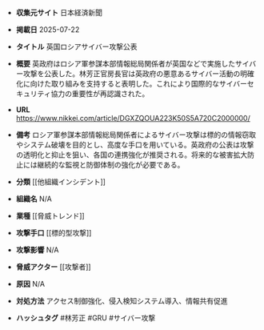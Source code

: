 - **収集元サイト**
日本経済新聞

- **掲載日**
2025-07-22

- **タイトル**
英国ロシアサイバー攻撃公表

- **概要**
英政府はロシア軍参謀本部情報総局関係者が英国などで実施したサイバー攻撃を公表した。林芳正官房長官は英政府の悪意あるサイバー活動の明確化に向けた取り組みを支持すると表明した。これにより国際的なサイバーセキュリティ協力の重要性が再認識された。

- **URL**
https://www.nikkei.com/article/DGXZQOUA223K50S5A720C2000000/

- **備考**
ロシア軍参謀本部情報総局関係者によるサイバー攻撃は標的の情報窃取やシステム破壊を目的とし、高度な手口を用いている。英政府の公表は攻撃の透明化と抑止を狙い、各国の連携強化が推奨される。将来的な被害拡大防止には継続的な監視と防御体制の強化が必要である。

- **分類**
[[他組織インシデント]]

- **組織名**
N/A

- **業種**
[[脅威トレンド]]

- **攻撃手口**
[[標的型攻撃]]

- **攻撃影響**
N/A

- **脅威アクター**
[[攻撃者]]

- **原因**
N/A

- **対処方法**
アクセス制御強化、侵入検知システム導入、情報共有促進

- **ハッシュタグ**
#林芳正 #GRU #サイバー攻撃
